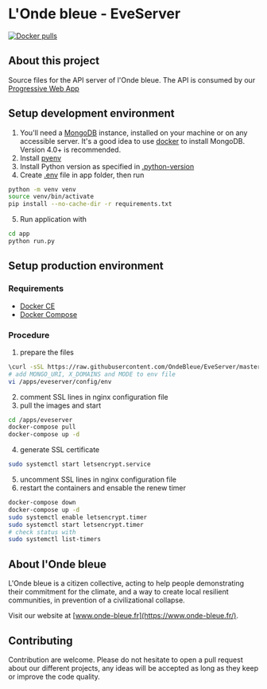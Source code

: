 # L'Onde bleue - EveServer

[![Docker pulls](https://img.shields.io/docker/pulls/ondebleue/eve-server.svg)](https://hub.docker.com/r/ondebleue/eve-server/)

## About this project

Source files for the API server of l'Onde bleue.
The API is consumed by our [Progressive Web App](https://github.com/OndeBleue/MobileApp)


## Setup development environment
1. You'll need a [MongoDB](https://docs.mongodb.com/manual/administration/install-community/) instance, installed on your machine or on any accessible server. 
It's a good idea to use [docker](https://hub.docker.com/_/mongo) to install MongoDB.
Version 4.0+ is recommended.
2. Install [pyenv](https://github.com/pyenv/pyenv)
3. Install Python version as specified in [.python-version](.python-version)
4. Create [.env](app/env.exemple) file in app folder, then run
```bash
python -m venv venv
source venv/bin/activate
pip install --no-cache-dir -r requirements.txt
```
5. Run application with
```bash
cd app
python run.py
```

## Setup production environment
### Requirements
- [Docker CE](https://docs.docker.com/v17.09/engine/installation/linux/docker-ce/debian/)
- [Docker Compose](https://docs.docker.com/compose/install/)

### Procedure
1. prepare the files
```bash
\curl -sSL https://raw.githubusercontent.com/OndeBleue/EveServer/master/setup.sh | bash
# add MONGO_URI, X_DOMAINS and MODE to env file
vi /apps/eveserver/config/env
```
2. comment SSL lines in nginx configuration file
3. pull the images and start
```bash
cd /apps/eveserver
docker-compose pull
docker-compose up -d

```
4. generate SSL certificate
```bash
sudo systemctl start letsencrypt.service
```
5. uncomment SSL lines in nginx configuration file
6. restart the containers and ensable the renew timer
```bash
docker-compose down
docker-compose up -d
sudo systemctl enable letsencrypt.timer
sudo systemctl start letsencrypt.timer
# check status with
sudo systemctl list-timers
```

## About l'Onde bleue

L'Onde bleue is a citizen collective, acting to help people demonstrating their commitment for the climate, 
and a way to create local resilient communities, in prevention of a civilizational collapse.

Visit our website at [www.onde-bleue.fr](https://www.onde-bleue.fr/).

## Contributing

Contribution are welcome. 
Please do not hesitate to open a pull request about our different projects, any ideas will be accepted as long as they
keep or improve the code quality.


